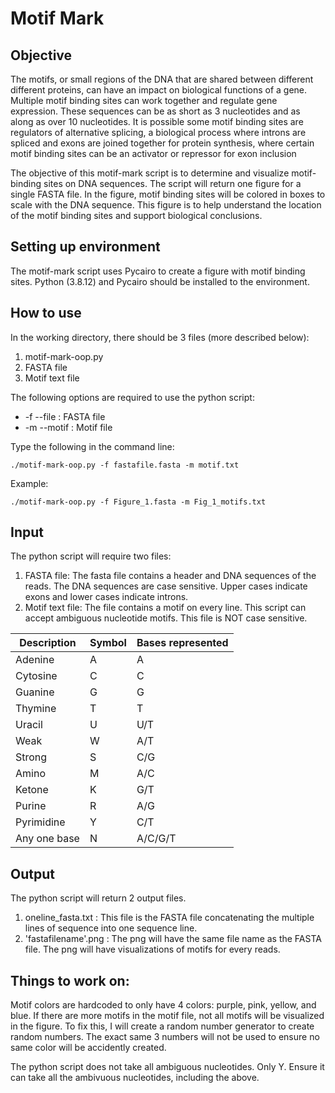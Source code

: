 # Motif Mark

## Objective

The motifs, or small regions of the DNA that are shared between different different proteins, can have an impact on biological functions of a gene. Multiple motif binding sites can work together and regulate gene expression. These sequences can be as short as 3 nucleotides and as along as over 10 nucleotides. It is possible some motif binding sites are regulators of alternative splicing, a biological process where introns are spliced and exons are joined together for protein synthesis, where certain motif binding sites can be an activator or repressor for exon inclusion

The objective of this motif-mark script is to determine and visualize motif-binding sites on DNA sequences. The script will return one figure for a single FASTA file. In the figure, motif binding sites will be colored in boxes to scale with the DNA sequence. This figure is to help understand the location of the motif binding sites and support biological conclusions.

## Setting up environment
The motif-mark script uses Pycairo to create a figure with motif binding sites. Python (3.8.12) and Pycairo should be installed to the environment.

## How to use
In the working directory, there should be 3 files (more described below):

1. motif-mark-oop.py
2. FASTA file
3. Motif text file

The following options are required to use the python script:
- -f --file : FASTA file
- -m --motif : Motif file

Type the following in the command line:
```
./motif-mark-oop.py -f fastafile.fasta -m motif.txt
```

Example:
```
./motif-mark-oop.py -f Figure_1.fasta -m Fig_1_motifs.txt
```

## Input
The python script will require two files:

1. FASTA file: The fasta file contains a header and DNA sequences of the reads. The DNA sequences are case sensitive. Upper cases indicate exons and lower cases indicate introns.
2. Motif text file: The file contains a motif on every line. This script can accept ambiguous nucleotide motifs. This file is NOT case sensitive.

| Description  |     Symbol    | Bases represented |
| ------------ | ------------- | ----------------- |
|   Adenine    |       A       |          A        |
|   Cytosine   |       C       |          C        |
|   Guanine    |       G       |          G        |
|   Thymine    |       T       |          T        |
|    Uracil    |       U       |        U/T        |
|     Weak     |       W       |        A/T        |
|    Strong    |       S       |        C/G        |
|     Amino    |       M       |        A/C        |
|    Ketone    |       K       |        G/T        |
|    Purine    |       R       |        A/G        |
|  Pyrimidine  |       Y       |        C/T        |
| Any one base |       N       |     A/C/G/T       |

## Output
The python script will return 2 output files.

1. oneline_fasta.txt : This file is the FASTA file concatenating the multiple lines of sequence into one sequence line.
2. 'fastafilename'.png : The png will have the same file name as the FASTA file. The png will have visualizations of motifs for every reads.

## Things to work on:
Motif colors are hardcoded to only have 4 colors: purple, pink, yellow, and blue. If there are more motifs in the motif file, not all motifs will be visualized in the figure. To fix this, I will create a random number generator to create random numbers. The exact same 3 numbers will not be used to ensure no same color will be accidently created.

The python script does not take all ambiguous nucleotides. Only Y. Ensure it can take all the ambivuous nucleotides, including the above.
